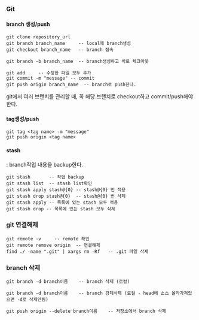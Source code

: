 ### Git 

#### branch 생성/push
```
git clone repository_url
git branch branch_name     -- local에 branch생성
git checkout branch_name   -- branch 접속

git branch -b branch_name  -- branch생성하고 바로 체크아웃
```

```
git add .   -- 수정한 파일 모두 추가
git commit -m "message" -- commit
git push origin branch_name  -- branch로 push한다.
```

git에서 여러 브랜치를 관리할 때, 꼭 해당 브랜치로 checkout하고 commit/push해야 한다.    

#### tag생성/push

```
git tag <tag name> -m "message"
git push origin <tag name>
```

#### stash
: branch작업 내용을 backup한다.

```
git stash       -- 작업 backup
git stash list  -- stash list확인
git stash apply stash@{0} -- stash@{0} 번 적용
git stash drop stash@{0}  -- stash@{0} 번 삭제
git stash apply -- 목록에 있는 stash 모두 적용
git stash drop -- 목록에 있는 stash 모두 삭제
```


### git 연결해제

```
git remote -v     -- remote 확인
git remote remove origin  -- 연결해제
find ./ -name ".git" | xargs rm -Rf   -- .git 파일 삭제
```

### branch 삭제
```
git branch -d branch이름    -- branch 삭제 (로컬)

git branch -d branch이름    -- branch 강제삭제 (로컬 - head에 소스 올라가져있으면 -d로 삭제안됨)

git push origin --delete branch이름    -- 저장소에서 branch 삭제
```
